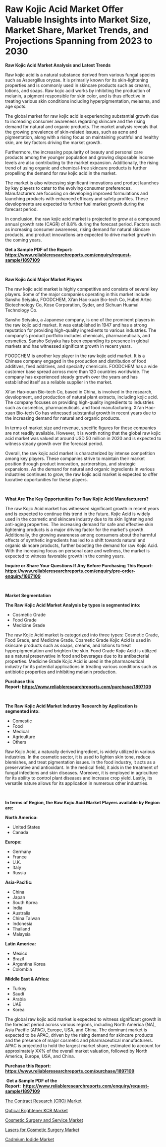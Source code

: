 <p><h1>Raw Kojic Acid Market Offer Valuable Insights into Market Size, Market Share, Market Trends, and Projections Spanning from 2023 to 2030</h1></p><p><strong>Raw Kojic Acid Market Analysis and Latest Trends</strong></p>
<p><p>Raw kojic acid is a natural substance derived from various fungal species such as Aspergillus oryzae. It is primarily known for its skin-lightening properties and is commonly used in skincare products such as creams, lotions, and soaps. Raw kojic acid works by inhibiting the production of melanin, a pigment responsible for skin color, and is thus effective in treating various skin conditions including hyperpigmentation, melasma, and age spots.</p><p>The global market for raw kojic acid is experiencing substantial growth due to increasing consumer awareness regarding skincare and the rising demand for natural and organic products. The market analysis reveals that the growing prevalence of skin-related issues, such as acne and pigmentation, along with a rising focus on maintaining youthful and healthy skin, are key factors driving the market growth.</p><p>Furthermore, the increasing popularity of beauty and personal care products among the younger population and growing disposable income levels are also contributing to the market expansion. Additionally, the rising trend of using organic and chemical-free skincare products is further propelling the demand for raw kojic acid in the market.</p><p>The market is also witnessing significant innovations and product launches by key players to cater to the evolving consumer preferences. Manufacturers are focusing on developing improved formulations and launching products with enhanced efficacy and safety profiles. These developments are expected to further fuel market growth during the forecast period.</p><p>In conclusion, the raw kojic acid market is projected to grow at a compound annual growth rate (CAGR) of 8.8% during the forecast period. Factors such as increasing consumer awareness, rising demand for natural skincare products, and product innovations are expected to drive market growth in the coming years.</p></p>
<p><strong>Get a Sample PDF of the Report:&nbsp; <a href="https://www.reliableresearchreports.com/enquiry/request-sample/1897109">https://www.reliableresearchreports.com/enquiry/request-sample/1897109</a></strong></p>
<p>&nbsp;</p>
<p><strong>Raw Kojic Acid Major Market Players</strong></p>
<p><p>The raw kojic acid market is highly competitive and consists of several key players. Some of the major companies operating in this market include Sansho Seiyaku, FOODCHEM, Xi’an Hao-xuan Bio-tech Co, Hubei Artec Biotechnology Co, Kose Corporation, Syder, and Sichuan Huamai Technology Co.</p><p>Sansho Seiyaku, a Japanese company, is one of the prominent players in the raw kojic acid market. It was established in 1947 and has a strong reputation for providing high-quality ingredients to various industries. The company's product portfolio includes chemicals, pharmaceuticals, and cosmetics. Sansho Seiyaku has been expanding its presence in global markets and has witnessed significant growth in recent years.</p><p>FOODCHEM is another key player in the raw kojic acid market. It is a Chinese company engaged in the production and distribution of food additives, feed additives, and specialty chemicals. FOODCHEM has a wide customer base spread across more than 120 countries worldwide. The company has experienced steady growth over the years and has established itself as a reliable supplier in the market.</p><p>Xi'an Hao-xuan Bio-tech Co, based in China, is involved in the research, development, and production of natural plant extracts, including kojic acid. The company focuses on providing high-quality ingredients to industries such as cosmetics, pharmaceuticals, and food manufacturing. Xi'an Hao-xuan Bio-tech Co has witnessed substantial growth in recent years due to the increasing demand for natural and organic products.</p><p>In terms of market size and revenue, specific figures for these companies are not readily available. However, it is worth noting that the global raw kojic acid market was valued at around USD 50 million in 2020 and is expected to witness steady growth over the forecast period.</p><p>Overall, the raw kojic acid market is characterized by intense competition among key players. These companies strive to maintain their market position through product innovation, partnerships, and strategic expansions. As the demand for natural and organic ingredients in various industries continues to grow, the raw kojic acid market is expected to offer lucrative opportunities for these players.</p></p>
<p>&nbsp;</p>
<p><strong>What Are The Key Opportunities For Raw Kojic Acid Manufacturers?</strong></p>
<p><p>The raw Kojic Acid market has witnessed significant growth in recent years and is expected to continue this trend in the future. Kojic Acid is widely used in the cosmetic and skincare industry due to its skin lightening and anti-aging properties. The increasing demand for safe and effective skin lightening products is a major driving factor for the market's growth. Additionally, the growing awareness among consumers about the harmful effects of synthetic ingredients has led to a shift towards natural and organic skincare products, further boosting the demand for raw Kojic Acid. With the increasing focus on personal care and wellness, the market is expected to witness favorable growth in the coming years.</p></p>
<p><strong>Inquire or Share Your Questions If Any Before Purchasing This Report: <a href="https://www.reliableresearchreports.com/enquiry/pre-order-enquiry/1897109">https://www.reliableresearchreports.com/enquiry/pre-order-enquiry/1897109</a></strong></p>
<p>&nbsp;</p>
<p><strong>Market Segmentation</strong></p>
<p><strong>The Raw Kojic Acid Market Analysis by types is segmented into:</strong></p>
<p><ul><li>Cosmetic Grade</li><li>Food Grade</li><li>Medicine Grade</li></ul></p>
<p><p>The raw Kojic Acid market is categorized into three types: Cosmetic Grade, Food Grade, and Medicine Grade. Cosmetic Grade Kojic Acid is used in skincare products such as soaps, creams, and lotions to treat hyperpigmentation and brighten the skin. Food Grade Kojic Acid is utilized as a natural preservative in food and beverages due to its antibacterial properties. Medicine Grade Kojic Acid is used in the pharmaceutical industry for its potential applications in treating various conditions such as antibiotic properties and inhibiting melanin production.</p></p>
<p><strong>Purchase this Report:&nbsp;<a href="https://www.reliableresearchreports.com/purchase/1897109">https://www.reliableresearchreports.com/purchase/1897109</a></strong></p>
<p>&nbsp;</p>
<p><strong>The Raw Kojic Acid Market Industry Research by Application is segmented into:</strong></p>
<p><ul><li>Comestic</li><li>Food</li><li>Medical</li><li>Agriculture</li><li>Others</li></ul></p>
<p><p>Raw Kojic Acid, a naturally derived ingredient, is widely utilized in various industries. In the cosmetic sector, it is used to lighten skin tone, reduce blemishes, and treat pigmentation issues. In the food industry, it acts as a preservative and antioxidant. In the medical field, it aids in the treatment of fungal infections and skin diseases. Moreover, it is employed in agriculture for its ability to control plant diseases and increase crop yield. Lastly, its versatile nature allows for its application in numerous other industries.</p></p>
<p>&nbsp;</p>
<p><strong>In terms of Region, the Raw Kojic Acid Market Players available by Region are:</strong></p>
<p>
    <p> <strong> North America: </strong>
        <ul>
            <li>United States</li>
            <li>Canada</li>
        </ul>
        </p> 
    <p> <strong> Europe: </strong>
        <ul>
            <li>Germany</li>
            <li>France</li>
            <li>U.K.</li>
            <li>Italy</li>
            <li>Russia</li>
        </ul>
        </p> 
    <p> <strong> Asia-Pacific: </strong>
        <ul>
            <li>China</li>
            <li>Japan</li>
            <li>South Korea</li>
            <li>India</li>
            <li>Australia</li>
            <li>China Taiwan</li>
            <li>Indonesia</li>
            <li>Thailand</li>
            <li>Malaysia</li>
        </ul>
        </p> 
    <p> <strong> Latin America: </strong>
        <ul>
            <li>Mexico</li>
            <li>Brazil</li>
            <li>Argentina Korea</li>
            <li>Colombia</li>
        </ul>
        </p> 
    <p> <strong> Middle East & Africa: </strong>
        <ul>
            <li>Turkey</li>
            <li>Saudi</li>
            <li>Arabia</li>
            <li>UAE</li>
            <li>Korea</li>
        </ul>
    </p>
    </p>
<p><p>The global raw kojic acid market is expected to witness significant growth in the forecast period across various regions, including North America (NA), Asia Pacific (APAC), Europe, USA, and China. The dominant market is expected to be APAC, driven by the rising demand for skincare products and the presence of major cosmetic and pharmaceutical manufacturers. APAC is projected to hold the largest market share, estimated to account for approximately XX% of the overall market valuation, followed by North America, Europe, USA, and China.</p></p>
<p><strong>Purchase this Report: <a href="https://www.reliableresearchreports.com/purchase/1897109">https://www.reliableresearchreports.com/purchase/1897109</a></strong></p>
<p>&nbsp;<strong>Get a Sample PDF of the Report:&nbsp;&nbsp;<a href="https://www.reliableresearchreports.com/enquiry/request-sample/1897109">https://www.reliableresearchreports.com/enquiry/request-sample/1897109</a></strong></p>
<p><strong></strong></p>
<p><p><a href="https://issuu.com/reportprime-2/docs/the-contract-research-cro-market-size-2030.pptx">The Contract Research (CRO) Market</a></p><p><a href="https://github.com/NorbertYates/Market-Research-Report-List-2/blob/main/optical-brightener-kcb-market.md">Optical Brightener KCB Market</a></p><p><a href="https://issuu.com/reportprime-2/docs/cosmetic-surgery-and-service-market-size-2030.pptx">Cosmetic Surgery and Service Market</a></p><p><a href="https://issuu.com/reportprime-2/docs/lasers-for-cosmetic-surgery-market-size-2030.pptx">Lasers for Cosmetic Surgery Market</a></p><p><a href="https://github.com/RoccoManning/Market-Research-Report-List-2/blob/main/cadmium-iodide-market.md">Cadmium Iodide Market</a></p></p>
